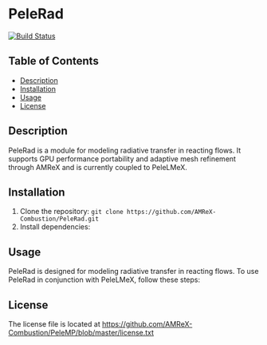 # PeleRad

[![Build Status](https://github.com/AMReX-Combustion/PeleRad/workflows/CI/badge.svg)](https://github.com/AMReX-Combustion/PeleRad/actions)

## Table of Contents
- [Description](#description)
- [Installation](#installation)
- [Usage](#usage)
- [License](#license)

## Description
PeleRad is a module for modeling radiative transfer in reacting flows. It supports GPU performance portability and adaptive mesh refinement through AMReX and is currently coupled to PeleLMeX.

## Installation
1. Clone the repository: `git clone https://github.com/AMReX-Combustion/PeleRad.git`
2. Install dependencies: 

## Usage
PeleRad is designed for modeling radiative transfer in reacting flows. To use PeleRad in conjunction with PeleLMeX, follow these steps:

## License
The license file is located at
https://github.com/AMReX-Combustion/PeleMP/blob/master/license.txt


